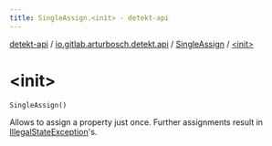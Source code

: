 ```yaml
---
title: SingleAssign.<init> - detekt-api
---
```


[detekt-api](../../index.html) / [io.gitlab.arturbosch.detekt.api](../index.html) / [SingleAssign](index.html) / [&lt;init&gt;](./-init-.html)

# &lt;init&gt;

`SingleAssign()`

Allows to assign a property just once.
Further assignments result in [IllegalStateException](https://kotlinlang.org/api/latest/jvm/stdlib/kotlin/-illegal-state-exception/index.html)'s.

